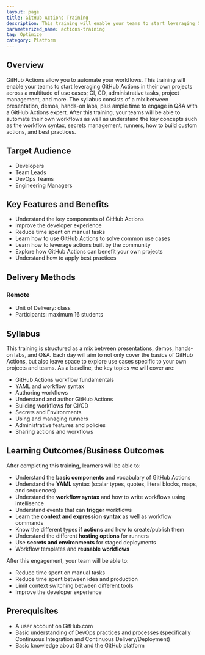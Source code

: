 ```yaml
---
layout: page
title: GitHub Actions Training
description: This training will enable your teams to start leveraging GitHub Actions in their own projects across a multitude of use cases.
parameterized_name: actions-training
tag: Optimize
category: Platform
---
```


## Overview

GitHub Actions allow you to automate your workflows. This training will enable your teams to start leveraging GitHub Actions in their own projects across a multitude of use cases; CI, CD, administrative tasks, project management, and more. The syllabus consists of a mix between presentation, demos, hands-on labs, plus ample time to engage in Q&A with a GitHub Actions expert. After this training, your teams will be able to automate their own workflows as well as understand the key concepts such as the workflow syntax, secrets management, runners, how to build custom actions, and best practices.

## Target Audience

- Developers
- Team Leads
- DevOps Teams
- Engineering Managers

## Key Features and Benefits

- Understand the key components of GitHub Actions
- Improve the developer experience
- Reduce time spent on manual tasks
- Learn how to use GitHub Actions to solve common use cases
- Learn how to leverage actions built by the community
- Explore how GitHub Actions can benefit your own projects
- Understand how to apply best practices

## Delivery Methods

### Remote

- Unit of Delivery: class
- Participants: maximum 16 students

## Syllabus

This training is structured as a mix between presentations, demos, hands-on labs, and Q&A. Each day will aim to not only cover the basics of GitHub Actions, but also leave space to explore use cases specific to your own projects and teams. As a baseline, the key topics we will cover are:

- GitHub Actions workflow fundamentals
- YAML and workflow syntax
- Authoring workflows
- Understand and author GitHub Actions
- Building workflows for CI/CD
- Secrets and Environments
- Using and managing runners
- Administrative features and policies
- Sharing actions and workflows

## Learning Outcomes/Business Outcomes

After completing this training, learners will be able to:

- Understand the __basic components__ and vocabulary of GitHub Actions
- Understand the __YAML__ syntax (scalar types, quotes, literal blocks, maps, and sequences)
- Understand the __workflow syntax__ and how to write workflows using intellisence
- Understand events that can __trigger__ workflows
- Learn the __context and expression syntax__ as well as workflow commands
- Know the different types if __actions__ and how to create/publish them
- Understand the different __hosting options__ for runners
- Use __secrets and environments__ for staged deployments
- Workflow templates and __reusable workflows__

After this engagement, your team will be able to:

- Reduce time spent on manual tasks
- Reduce time spent between idea and production
- Limit context switching between different tools
- Improve the developer experience

## Prerequisites

- A user account on GitHub.com
- Basic understanding of DevOps practices and processes (specifically Continuous Integration and Continuous Delivery/Deployment)
- Basic knowledge about Git and the GitHub platform
